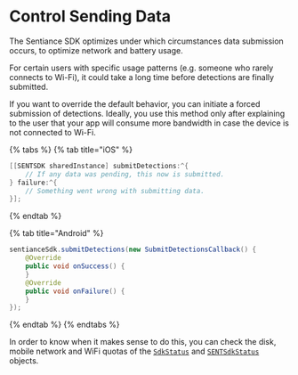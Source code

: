 # Control Sending Data

The Sentiance SDK optimizes under which circumstances data submission occurs, to optimize network and battery usage.

For certain users with specific usage patterns (e.g. someone who rarely connects to Wi-Fi), it could take a long time before detections are finally submitted.

If you want to override the default behavior, you can initiate a forced submission of detections. Ideally, you use this method only after explaining to the user that your app will consume more bandwidth in case the device is not connected to Wi-Fi.

{% tabs %}
{% tab title="iOS" %}
```objectivec
[[SENTSDK sharedInstance] submitDetections:^{
    // If any data was pending, this now is submitted.
} failure:^{
    // Something went wrong with submitting data.
}];
```
{% endtab %}

{% tab title="Android" %}
```java
sentianceSdk.submitDetections(new SubmitDetectionsCallback() {
    @Override
    public void onSuccess() {
    }
    @Override
    public void onFailure() {
    }
});
```
{% endtab %}
{% endtabs %}

In order to know when it makes sense to do this, you can check the disk, mobile network and WiFi quotas of the [`SdkStatus`](../api-reference/android/sdkstatus/) and [`SENTSdkStatus`](broken-reference) objects.
